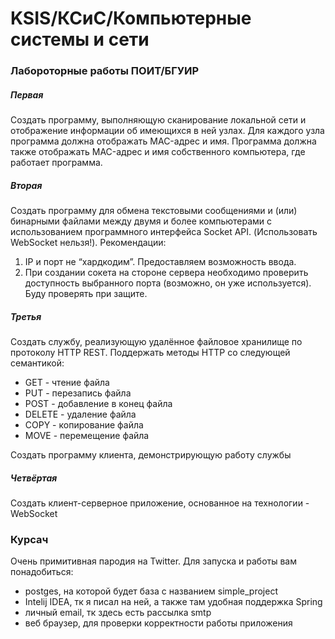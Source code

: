 # KSIS/КСиС/Компьютерные системы и сети

### Лабороторные работы ПОИТ/БГУИР

##### Первая 

Создать программу, выполняющую сканирование локальной сети и отображение информации об имеющихся в ней узлах.
Для каждого узла программа должна отображать MAC-адрес и имя. 
Программа должна также отображать MAC-адрес и имя собственного компьютера, где работает программа.

##### Вторая

Создать программу для обмена текстовыми сообщениями и (или) бинарными файлами между двумя и более компьютерами с использованием программного интерфейса Socket API. 
(Использовать WebSocket нельзя!).
Рекомендации:
1. IP и порт не “хардкодим”. Предоставляем возможность ввода.
2. При создании сокета на стороне сервера необходимо проверить доступность выбранного порта (возможно, он уже используется). Буду проверять при защите.


##### Третья

Создать службу, реализующую удалённое файловое хранилище по протоколу HTTP REST.
Поддержать методы HTTP со следующей семантикой:
- GET - чтение файла
- PUT - перезапись файла
- POST - добавление в конец файла
- DELETE - удаление файла
- COPY - копирование файла
- MOVE - перемещение файла

Создать программу клиента, демонстрирующую работу службы

##### Четвёртая

Создать клиент-серверное приложение, основанное на технологии - WebSocket

### Курсач

Очень примитивная пародия на Twitter. Для запуска и работы вам понадобиться:
- postges, на которой будет база с названием simple_project
- Intelij IDEA, тк я писал на ней, а также там удобная поддержка Spring 
- личный email, тк здесь есть рассылка smtp
- веб браузер, для проверки корректности работы приложения
